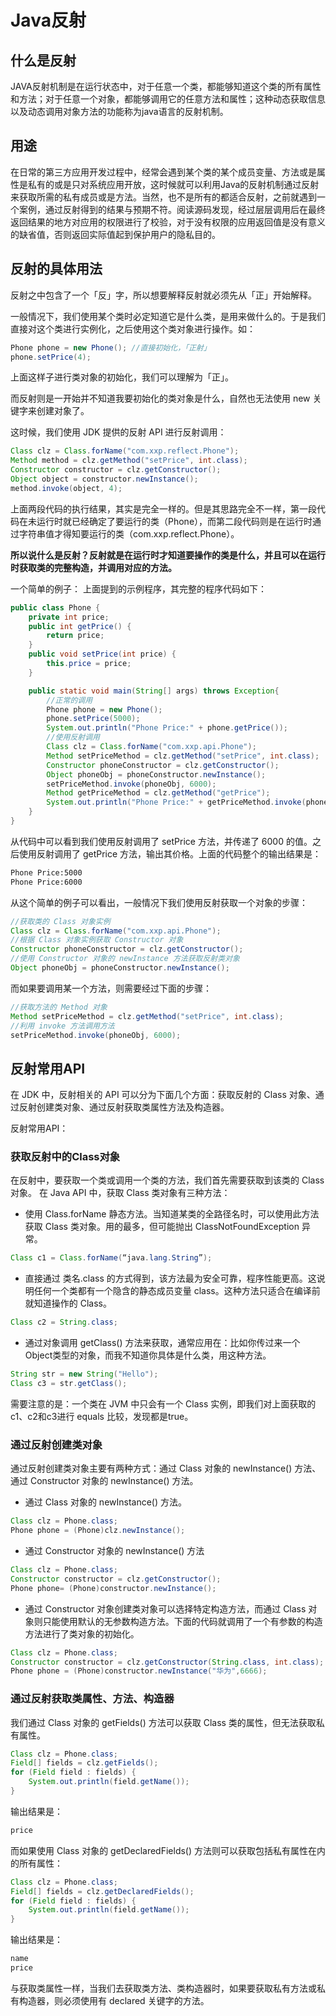 # Java反射

## 什么是反射

JAVA反射机制是在运行状态中，对于任意一个类，都能够知道这个类的所有属性和方法；对于任意一个对象，都能够调用它的任意方法和属性；这种动态获取信息以及动态调用对象方法的功能称为java语言的反射机制。

## 用途

在日常的第三方应用开发过程中，经常会遇到某个类的某个成员变量、方法或是属性是私有的或是只对系统应用开放，这时候就可以利用Java的反射机制通过反射来获取所需的私有成员或是方法。当然，也不是所有的都适合反射，之前就遇到一个案例，通过反射得到的结果与预期不符。阅读源码发现，经过层层调用后在最终返回结果的地方对应用的权限进行了校验，对于没有权限的应用返回值是没有意义的缺省值，否则返回实际值起到保护用户的隐私目的。

## 反射的具体用法

反射之中包含了一个「反」字，所以想要解释反射就必须先从「正」开始解释。

一般情况下，我们使用某个类时必定知道它是什么类，是用来做什么的。于是我们直接对这个类进行实例化，之后使用这个类对象进行操作。如：

```java
Phone phone = new Phone(); //直接初始化，「正射」
phone.setPrice(4);
```

上面这样子进行类对象的初始化，我们可以理解为「正」。

而反射则是一开始并不知道我要初始化的类对象是什么，自然也无法使用 new 关键字来创建对象了。

这时候，我们使用 JDK 提供的反射 API 进行反射调用：

```java
Class clz = Class.forName("com.xxp.reflect.Phone");
Method method = clz.getMethod("setPrice", int.class);
Constructor constructor = clz.getConstructor();
Object object = constructor.newInstance();
method.invoke(object, 4);
```

上面两段代码的执行结果，其实是完全一样的。但是其思路完全不一样，第一段代码在未运行时就已经确定了要运行的类（Phone），而第二段代码则是在运行时通过字符串值才得知要运行的类（com.xxp.reflect.Phone）。

**所以说什么是反射？反射就是在运行时才知道要操作的类是什么，并且可以在运行时获取类的完整构造，并调用对应的方法。**

一个简单的例子：
上面提到的示例程序，其完整的程序代码如下：

```java
public class Phone {
    private int price;
    public int getPrice() {
        return price;
    }
    public void setPrice(int price) {
        this.price = price;
    }

    public static void main(String[] args) throws Exception{
        //正常的调用
        Phone phone = new Phone();
        phone.setPrice(5000);
        System.out.println("Phone Price:" + phone.getPrice());
        //使用反射调用
        Class clz = Class.forName("com.xxp.api.Phone");
        Method setPriceMethod = clz.getMethod("setPrice", int.class);
        Constructor phoneConstructor = clz.getConstructor();
        Object phoneObj = phoneConstructor.newInstance();
        setPriceMethod.invoke(phoneObj, 6000);
        Method getPriceMethod = clz.getMethod("getPrice");
        System.out.println("Phone Price:" + getPriceMethod.invoke(phoneObj));
    }
}
```

从代码中可以看到我们使用反射调用了 setPrice 方法，并传递了 6000 的值。之后使用反射调用了 getPrice 方法，输出其价格。上面的代码整个的输出结果是：

```markdown
Phone Price:5000
Phone Price:6000
```

从这个简单的例子可以看出，一般情况下我们使用反射获取一个对象的步骤：

```java
//获取类的 Class 对象实例
Class clz = Class.forName("com.xxp.api.Phone");
//根据 Class 对象实例获取 Constructor 对象
Constructor phoneConstructor = clz.getConstructor();
//使用 Constructor 对象的 newInstance 方法获取反射类对象
Object phoneObj = phoneConstructor.newInstance();
```

而如果要调用某一个方法，则需要经过下面的步骤：

```java
//获取方法的 Method 对象
Method setPriceMethod = clz.getMethod("setPrice", int.class);
//利用 invoke 方法调用方法
setPriceMethod.invoke(phoneObj, 6000);
```

## 反射常用API

在 JDK 中，反射相关的 API 可以分为下面几个方面：获取反射的 Class 对象、通过反射创建类对象、通过反射获取类属性方法及构造器。

反射常用API：

### 获取反射中的Class对象
在反射中，要获取一个类或调用一个类的方法，我们首先需要获取到该类的 Class 对象。
在 Java API 中，获取 Class 类对象有三种方法：

* 使用 Class.forName 静态方法。当知道某类的全路径名时，可以使用此方法获取 Class 类对象。用的最多，但可能抛出 ClassNotFoundException 异常。

```java
Class c1 = Class.forName(“java.lang.String”);
```

* 直接通过 类名.class 的方式得到，该方法最为安全可靠，程序性能更高。这说明任何一个类都有一个隐含的静态成员变量 class。这种方法只适合在编译前就知道操作的 Class。

```java
Class c2 = String.class;
```

* 通过对象调用 getClass() 方法来获取，通常应用在：比如你传过来一个 Object类型的对象，而我不知道你具体是什么类，用这种方法。

```java
String str = new String("Hello");
Class c3 = str.getClass();
```

需要注意的是：一个类在 JVM 中只会有一个 Class 实例，即我们对上面获取的 c1、c2和c3进行 equals 比较，发现都是true。

### 通过反射创建类对象

通过反射创建类对象主要有两种方式：通过 Class 对象的 newInstance() 方法、通过 Constructor 对象的 newInstance() 方法。

* 通过 Class 对象的 newInstance() 方法。

```java
Class clz = Phone.class;
Phone phone = (Phone)clz.newInstance();
```

* 通过 Constructor 对象的 newInstance() 方法

```java
Class clz = Phone.class;
Constructor constructor = clz.getConstructor();
Phone phone= (Phone)constructor.newInstance();
```

* 通过 Constructor 对象创建类对象可以选择特定构造方法，而通过 Class 对象则只能使用默认的无参数构造方法。下面的代码就调用了一个有参数的构造方法进行了类对象的初始化。

```java
Class clz = Phone.class;
Constructor constructor = clz.getConstructor(String.class, int.class);
Phone phone = (Phone)constructor.newInstance("华为",6666);
```

### 通过反射获取类属性、方法、构造器

我们通过 Class 对象的 getFields() 方法可以获取 Class 类的属性，但无法获取私有属性。

```java
Class clz = Phone.class;
Field[] fields = clz.getFields();
for (Field field : fields) {
    System.out.println(field.getName());
}
```

输出结果是：

```markdown
price
```

而如果使用 Class 对象的 getDeclaredFields() 方法则可以获取包括私有属性在内的所有属性：

```java
Class clz = Phone.class;
Field[] fields = clz.getDeclaredFields();
for (Field field : fields) {
    System.out.println(field.getName());
}
```

输出结果是：

```markdown
name
price
```

与获取类属性一样，当我们去获取类方法、类构造器时，如果要获取私有方法或私有构造器，则必须使用有 declared 关键字的方法。

